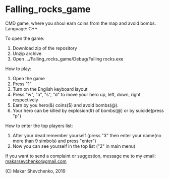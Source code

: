 # Falling_rocks_game
CMD game, where you shoul earn coins from the map and avoid bombs. Language: C++

To open the game:
1. Download zip of the repository
2. Unzip archive
3. Open .../Falling_rocks_game/Debug/Falling rocks.exe

How to play:
1. Open the game
2. Press "1"
3. Turn on the English keyboard layout
4. Press "w", "a", "s", "d" to move your hero up, left, down, right respectively
5. Earn by you hero(&) coins($) and avoid bombs(@).
6. Your hero can be killed by explosion(#) of bombs(@) or by suicide(press "p")

How to enter the top players list:
1. After your dead remember yourself (press "3" then enter your name(no more than 9 simbols) and press "enter")
2. Now you can see yourself in the top list ("2" in main menu)

If you want to send a complaint or suggestion, message me to my email: makarsevchenko@gmail.com

(C) Makar Shevchenko, 2019
